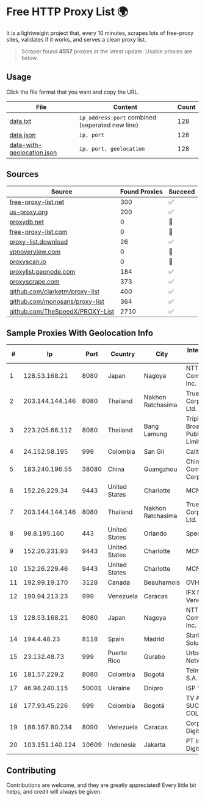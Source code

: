 
# Free HTTP Proxy List 🌍

It is a lightweight project that, every 10 minutes, scrapes lots of free-proxy sites, validates if it works, and serves a clean proxy list.


> Scraper found **4557** proxies at the latest update. Usable proxies are below.

## Usage

Click the file format that you want and copy the URL.


|File|Content|Count|
|----|-------|-----|
|[data.txt](https://raw.githubusercontent.com/themiralay/Proxy-List-World/master/data.txt)|`ip_address:port` combined (seperated new line)|128|
|[data.json](https://raw.githubusercontent.com/themiralay/Proxy-List-World/master/data.json)|`ip, port`|128|
|[data-with-geolocation.json](https://raw.githubusercontent.com/themiralay/Proxy-List-World/master/data-with-geolocation.json)|`ip, port, geolocation`|128|

## Sources

|Source|Found Proxies|Succeed|
|------|-------------|-------|
|[free-proxy-list.net](https://free-proxy-list.net)|300|✅|
|[us-proxy.org](https://www.us-proxy.org)|200|✅|
|[proxydb.net](http://proxydb.net)|0|🚫|
|[free-proxy-list.com](https://free-proxy-list.com/?page=&port=&type%5B%5D=http&type%5B%5D=https&up_time=0&search=Search)|0|🚫|
|[proxy-list.download](https://www.proxy-list.download/HTTP)|26|✅|
|[vpnoverview.com](https://vpnoverview.com/privacy/anonymous-browsing/free-proxy-servers)|0|🚫|
|[proxyscan.io](https://www.proxyscan.io)|0|🚫|
|[proxylist.geonode.com](https://proxylist.geonode.com/api/proxy-list?limit=300&page=1&sort_by=lastChecked&sort_type=desc&protocols=http,https)|184|✅|
|[proxyscrape.com](https://api.proxyscrape.com/v2/?request=displayproxies&protocol=http&timeout=10000&country=all&ssl=all&anonymity=all)|373|✅|
|[github.com/clarketm/proxy-list](https://raw.githubusercontent.com/clarketm/proxy-list/master/proxy-list-raw.txt)|400|✅|
|[github.com/monosans/proxy-list](https://raw.githubusercontent.com/monosans/proxy-list/main/proxies/http.txt)|364|✅|
|[github.com/TheSpeedX/PROXY-List](https://raw.githubusercontent.com/TheSpeedX/PROXY-List/master/http.txt)|2710|✅|


## Sample Proxies With Geolocation Info

|#|Ip|Port|Country|City|Internet Service Provider|
|-|--|----|-------|----|-------------------------|
|1|128.53.168.21|8080|Japan|Nagoya|NTT PC Communications, Inc.|
|2|203.144.144.146|8080|Thailand|Nakhon Ratchasima|True Internet Corporation CO. Ltd.|
|3|223.205.66.112|8080|Thailand|Bang Lamung|Triple T Broadband Public Company Limited|
|4|24.152.58.195|999|Colombia|San Gil|Calltopbx S.A.S.|
|5|183.240.196.55|38080|China|Guangzhou|China Mobile Communications Corporation|
|6|152.26.229.34|9443|United States|Charlotte|MCNC|
|7|203.144.144.146|8080|Thailand|Nakhon Ratchasima|True Internet Corporation CO. Ltd.|
|8|98.8.195.160|443|United States|Orlando|Spectrum|
|9|152.26.231.93|9443|United States|Charlotte|MCNC|
|10|152.26.229.46|9443|United States|Charlotte|MCNC|
|11|192.99.19.170|3128|Canada|Beauharnois|OVH SAS|
|12|190.94.213.23|999|Venezuela|Caracas|IFX Networks Venezuela C.A.|
|13|128.53.168.21|8080|Japan|Nagoya|NTT PC Communications, Inc.|
|14|194.4.48.23|8118|Spain|Madrid|Stark Industries Solutions LTD|
|15|23.132.48.73|999|Puerto Rico|Gurabo|Urban Wifi Networks LLC|
|16|181.57.229.2|8080|Colombia|Bogotá|Telmex Colombia S.A.|
|17|46.98.240.115|50001|Ukraine|Dnipro|ISP "Fregat"|
|18|177.93.45.226|999|Colombia|Bogotá|TV AZTECA SUCURSAL COLOMBIA|
|19|186.167.80.234|8090|Venezuela|Caracas|Corporacion Digitel C.A|
|20|103.151.140.124|10609|Indonesia|Jakarta|PT Indotechno Digital Komputasi|



## Contributing

Contributions are welcome, and they are greatly appreciated! Every
little bit helps, and credit will always be given.

